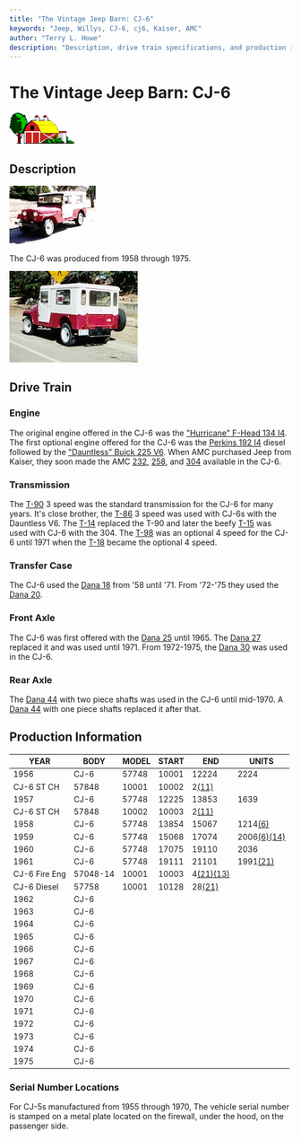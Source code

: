 ```yaml
---
title: "The Vintage Jeep Barn: CJ-6"
keywords: "Jeep, Willys, CJ-6, cj6, Kaiser, AMC"
author: "Terry L. Howe"
description: "Description, drive train specifications, and production information for the Jeep CJ-6"
---
```

# The Vintage Jeep Barn: CJ-6

![barn](/img/barn.gif)

## Description

[![CJ-6 front side](/img/cj6f_.jpg)](/img/cj6f.jpg) 

The CJ-6 was produced from 1958 through 1975.

[![CJ-6 back side](/img/cj6b.jpg)](/img/cj6b.jpg) 

## Drive Train

### Engine

The original engine offered in the CJ-6 was the ["Hurricane" F-Head 134 I4](/engine/factory/hurricane134.md). The first optional engine offered for the CJ-6 was the [Perkins 192 I4](/engine/factory/perkins192.md) diesel followed by the ["Dauntless" Buick 225 V6](/engine/factory/dauntless225.md). When AMC purchased Jeep from Kaiser, they soon made the AMC [232](/engine/factory/amc232.md), [258](/engine/factory/amc258.md), and [304](/engine/factory/amc304.md) available in the CJ-6.

### Transmission

The [T-90](/transmission/factory/t90.md) 3 speed was the standard transmission for the CJ-6 for many years. It's close brother, the [T-86](/transmission/factory/t86.md) 3 speed was used with CJ-6s with the Dauntless V6. The [T-14](/transmission/factory/t14.md) replaced the T-90 and later the beefy [T-15](/transmission/factory/t15.md) was used with CJ-6 with the 304. The [ T-98](/transmission/factory/t18.md) was an optional 4 speed for the CJ-6 until 1971 when the [T-18](/transmission/factory/t18.md) became the optional 4 speed. 

### Transfer Case

The CJ-6 used the [Dana 18](/xfer/factory/d18.md) from '58 until '71. From '72-'75 they used the [Dana 20](/xfer/factory/d20.md). 

### Front Axle

The CJ-6 was first offered with the [Dana 25](/axle/factory/d25.md) until 1965. The [Dana 27](/axle/factory/d27.md) replaced it and was used until 1971. From 1972-1975, the [Dana 30](/axle/factory/d30.md) was used in the CJ-6. 

### Rear Axle

The [Dana 44](/axle/factory/d44.md) with two piece shafts was used in the CJ-6 until mid-1970. A [Dana 44](/axle/factory/d44.md) with one piece shafts replaced it after that. 

## Production Information

| YEAR          | BODY     | MODEL | START | END                                                       | UNITS                                                      |
|---------------|----------|-------|-------|-----------------------------------------------------------|------------------------------------------------------------|
| 1956          | CJ-6     | 57748 | 10001 | 12224                                                     | 2224                                                       |
| CJ-6 ST CH    | 57848    | 10001 | 10002 | 2[(11)](/history/#11)                             |                                                            |
| 1957          | CJ-6     | 57748 | 12225 | 13853                                                     | 1639                                                       |
| CJ-6 ST CH    | 57848    | 10002 | 10003 | 2[(11)](/history/#11)                             |                                                            |
| 1958          | CJ-6     | 57748 | 13854 | 15067                                                     | 1214[(6)](/history/#6)                             |
| 1959          | CJ-6     | 57748 | 15068 | 17074                                                     | 2006[(6)](/history/#6)[(14)](/history/#14) |
| 1960          | CJ-6     | 57748 | 17075 | 19110                                                     | 2036                                                       |
| 1961          | CJ-6     | 57748 | 19111 | 21101                                                     | 1991[(21)](/history/#21)                           |
| CJ-6 Fire Eng | 57048-14 | 10001 | 10003 | 4[(21)](/history/#21)[(13)](/history/#13) |                                                            |
| CJ-6 Diesel   | 57758    | 10001 | 10128 | 28[(21)](/history/#21)                            |                                                            |
| 1962          | CJ-6     |       |       |                                                           |                                                            |
| 1963          | CJ-6     |       |       |                                                           |                                                            |
| 1964          | CJ-6     |       |       |                                                           |                                                            |
| 1965          | CJ-6     |       |       |                                                           |                                                            |
| 1966          | CJ-6     |       |       |                                                           |                                                            |
| 1967          | CJ-6     |       |       |                                                           |                                                            |
| 1968          | CJ-6     |       |       |                                                           |                                                            |
| 1969          | CJ-6     |       |       |                                                           |                                                            |
| 1970          | CJ-6     |       |       |                                                           |                                                            |
| 1971          | CJ-6     |       |       |                                                           |                                                            |
| 1972          | CJ-6     |       |       |                                                           |                                                            |
| 1973          | CJ-6     |       |       |                                                           |                                                            |
| 1974          | CJ-6     |       |       |                                                           |                                                            |
| 1975          | CJ-6     |       |       |                                                           |                                                            |

### Serial Number Locations

For CJ-5s manufactured from 1955 through 1970, The vehicle serial number is stamped on a metal plate located on the firewall, under the hood, on the passenger side.